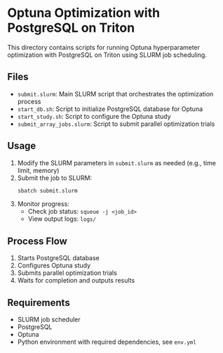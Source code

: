 # Optuna Optimization with PostgreSQL on Triton

This directory contains scripts for running Optuna hyperparameter optimization with PostgreSQL on Triton using SLURM job scheduling.

## Files

- `submit.slurm`: Main SLURM script that orchestrates the optimization process
- `start_db.sh`: Script to initialize PostgreSQL database for Optuna
- `start_study.sh`: Script to configure the Optuna study
- `submit_array_jobs.slurm`: Script to submit parallel optimization trials

## Usage

1. Modify the SLURM parameters in `submit.slurm` as needed (e.g., time limit, memory)
2. Submit the job to SLURM:
   ```bash
   sbatch submit.slurm
   ```
3. Monitor progress:
   - Check job status: `squeue -j <job_id>`
   - View output logs: `logs/`

## Process Flow

1. Starts PostgreSQL database
2. Configures Optuna study
3. Submits parallel optimization trials
4. Waits for completion and outputs results

## Requirements

- SLURM job scheduler
- PostgreSQL
- Optuna
- Python environment with required dependencies, see `env.yml`
